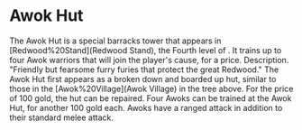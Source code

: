 # Awok Hut

 
The Awok Hut is a special barracks tower that appears in [Redwood%20Stand](Redwood Stand), the Fourth level of . It trains up to four Awok warriors that will join the player's cause, for a price.
Description.
"Friendly but fearsome furry furies that protect the great Redwood."
The Awok Hut first appears as a broken down and boarded up hut, similar to those in the [Awok%20Village](Awok Village) in the tree above. For the price of 100 gold, the hut can be repaired. Four Awoks can be trained at the Awok Hut, for another 100 gold each. Awoks have a ranged attack in addition to their standard melee attack.